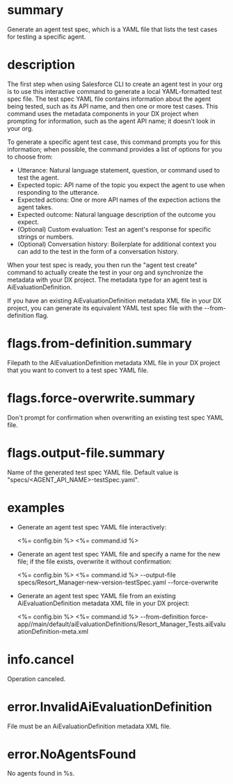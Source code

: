 # summary

Generate an agent test spec, which is a YAML file that lists the test cases for testing a specific agent.

# description

The first step when using Salesforce CLI to create an agent test in your org is to use this interactive command to generate a local YAML-formatted test spec file. The test spec YAML file contains information about the agent being tested, such as its API name, and then one or more test cases. This command uses the metadata components in your DX project when prompting for information, such as the agent API name; it doesn't look in your org.

To generate a specific agent test case, this command prompts you for this information; when possible, the command provides a list of options for you to choose from:

- Utterance: Natural language statement, question, or command used to test the agent.
- Expected topic: API name of the topic you expect the agent to use when responding to the utterance.
- Expected actions: One or more API names of the expection actions the agent takes.
- Expected outcome: Natural language description of the outcome you expect.
- (Optional) Custom evaluation: Test an agent's response for specific strings or numbers.
- (Optional) Conversation history: Boilerplate for additional context you can add to the test in the form of a conversation history.

When your test spec is ready, you then run the "agent test create" command to actually create the test in your org and synchronize the metadata with your DX project. The metadata type for an agent test is AiEvaluationDefinition.

If you have an existing AiEvaluationDefinition metadata XML file in your DX project, you can generate its equivalent YAML test spec file with the --from-definition flag.

# flags.from-definition.summary

Filepath to the AIEvaluationDefinition metadata XML file in your DX project that you want to convert to a test spec YAML file.

# flags.force-overwrite.summary

Don't prompt for confirmation when overwriting an existing test spec YAML file.

# flags.output-file.summary

Name of the generated test spec YAML file. Default value is "specs/<AGENT_API_NAME>-testSpec.yaml".

# examples

- Generate an agent test spec YAML file interactively:

  <%= config.bin %> <%= command.id %>

- Generate an agent test spec YAML file and specify a name for the new file; if the file exists, overwrite it without confirmation:

  <%= config.bin %> <%= command.id %> --output-file specs/Resort_Manager-new-version-testSpec.yaml --force-overwrite

- Generate an agent test spec YAML file from an existing AiEvaluationDefinition metadata XML file in your DX project:

  <%= config.bin %> <%= command.id %> --from-definition force-app//main/default/aiEvaluationDefinitions/Resort_Manager_Tests.aiEvaluationDefinition-meta.xml

# info.cancel

Operation canceled.

# error.InvalidAiEvaluationDefinition

File must be an AiEvaluationDefinition metadata XML file.

# error.NoAgentsFound

No agents found in %s.
